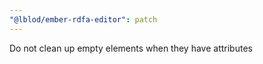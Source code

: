 ```yaml
---
"@lblod/ember-rdfa-editor": patch
---
```


Do not clean up empty elements when they have attributes
